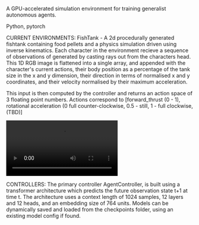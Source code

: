 A GPU-accelerated simulation environment for training generalist autonomous agents.

Python, pytorch

CURRENT ENVIRONMENTS:
FishTank - A 2d procedurally generated fishtank containing food pellets and a physics simulation driven using inverse kinematics.
Each character in the environment recieve a sequence of observations of generated by casting rays out from the characters head.
This 1D RGB image is flattened into a single array, and appended with the character's current actions, their body position
as a percentage of the tank size in the x and y dimension, their direction in terms of normalised x and y coordinates,
and their velocity normalised by their maximum acceleration.

This input is then computed by the controller and returns an action space of 3 floating point numbers.
Actions correspond to \[forward_thrust (0 - 1), rotational acceleration (0 full counter-clockwise, 0.5 - still, 1 - full clockwise, (TBD)\]

![](https://github.com/seanjhardy/SimWorld/environments/fishTank/video.mp4)

CONTROLLERS:
The primary controller AgentController, is built using a transformer architecture which predicts the
future observation state t+1 at time t. The architecture uses a context length of 1024 samples, 12 layers and 12 heads,
and an embedding size of 764 units. Models can be dynamically saved and loaded from the checkpoints folder, using an existing model config if found.
